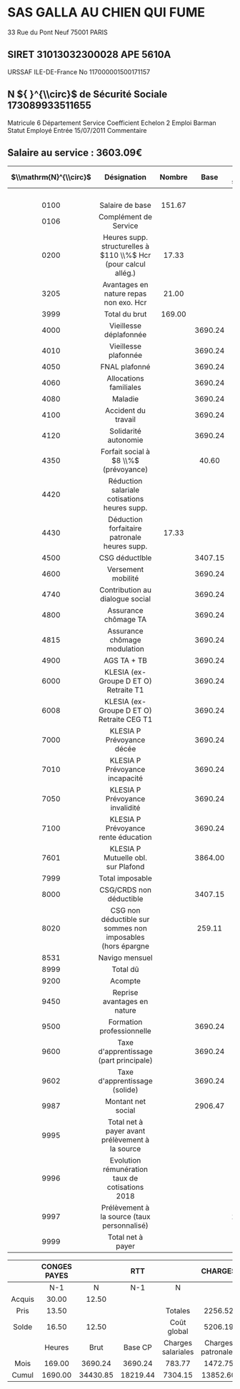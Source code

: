 # SAS GALLA AU CHIEN QUI FUME

33 Rue du Pont Neuf
75001 PARIS

## SIRET 31013032300028 APE 5610A

URSSAF ILE-DE-France No 117000001500171157

## N ${ }^{\\circ}$ de Sécurité Sociale 173089933511655

Matricule 6
Département
Service
Coefficient
Echelon 2
Emploi Barman
Statut Employé
Entrée 15/07/2011
Commentaire

## Salaire au service : 3603.09€

| $\\mathrm{N}^{\\circ}$ |                           Désignation                           | Nombre |  Base   | Part salariale |           | Part Patronale |           |
| :--------------------: | :-------------------------------------------------------------: | :----: | :-----: | :------------: | :-------: | :------------: | :-------: |
|                        |                                                                 |        |         |      Taux      |  Montant  |      Taux      |  Montant  |
|          0100          |                         Salaire de base                         | 151.67 |         |     13.260     |  2011.14  |                |           |
|          0106          |                      Complément de Service                      |        |         |                |  1328.22  |                |           |
|          0200          | Heures supp. structurelles à $110 \\%$ Hcr (pour calcul allég.) | 17.33  |         |     15.218     |  263.73   |                |           |
|          3205          |             Avantages en nature repas non exo. Hcr              | 21.00  |         |     4.150      |   87.15   |                |           |
|          3999          |                          Total du brut                          | 169.00 |         |                |  3690.24  |                |           |
|          4000          |                     Vieillesse déplafonnée                      |        | 3690.24 |     0.400      | $-14.76$  |     2.020      | $-74.54$  |
|          4010          |                      Vieillesse plafonnée                       |        | 3690.24 |     6.900      | $-254.63$ |     8.550      | $-315.52$ |
|          4050          |                          FNAL plafonné                          |        | 3690.24 |                |           |     0.100      |  $-3.69$  |
|          4060          |                     Allocations familiales                      |        | 3690.24 |                |           |     3.450      | $-127.31$ |
|          4080          |                             Maladie                             |        | 3690.24 |                |           |     7.000      | $-258.32$ |
|          4100          |                       Accident du travail                       |        | 3690.24 |                |           |     1.840      | $-67.90$  |
|          4120          |                      Solidarité autonomie                       |        | 3690.24 |                |           |     0.300      | $-11.07$  |
|          4350          |              Forfait social à $8 \\%$ (prévoyance)              |        |  40.60  |                |           |     8.000      |   8.000   |
|          4420          |          Réduction salariale cotisations heures supp.           |        |         |                |   29.83   |                |           |
|          4430          |          Déduction forfaitaire patronale heures supp.           | 17.33  |         |                |           |     0.500      |   8.66    |
|          4500          |                         CSG déductlble                          |        | 3407.15 |     6.800      | $-231.69$ |                |           |
|          4600          |                       Versement mobilité                        |        | 3690.24 |                |           |     3.200      | $-118.09$ |
|          4740          |                 Contribution au dialogue social                 |        | 3690.24 |                |           |     0.016      |  $-0.59$  |
|          4800          |                      Assurance chômage TA                       |        | 3690.24 |                |           |     4.050      | $-149.45$ |
|          4815          |                  Assurance chômage modulation                   |        | 3690.24 |                |           |     0.490      | $-18.08$  |
|          4900          |                           AGS TA + TB                           |        | 3690.24 |                |           |     0.250      |  $-9.23$  |
|          6000          |              KLESIA (ex-Groupe D ET O) Retraite T1              |        | 3690.24 |     3.150      | $-116.24$ |     4.720      | $-174.18$ |
|          6008          |            KLESIA (ex-Groupe D ET O) Retraite CEG T1            |        | 3690.24 |     0.860      | $-31.74$  |     1.290      | $-47.60$  |
|          7000          |                    KLESIA P Prévoyance décée                    |        | 3690.24 |     0.066      |  $-2.44$  |     0.224      |  $-8.27$  |
|          7010          |                 KLESIA P Prévoyance incapacité                  |        | 3690.24 |     0.176      |  $-6.49$  |     0.044      |  $-1.62$  |
|          7050          |                 KLESIA P Prévoyance invalidité                  |        | 3690.24 |     0.152      |  $-5.61$  |     0.038      |  $-1.40$  |
|          7100          |               KLESIA P Prévoyance rente éducation               |        | 3690.24 |     0.036      |  $-1.33$  |     0.124      |  $-4.58$  |
|          7601          |               KLESIA P Mutuelle obl. sur Plafond                |        | 3864.00 |     0.640      | $-24.73$  |     0.640      | $-24.73$  |
|          7999          |                         Total imposable                         |        |         |                |  2791.41  |                |           |
|          8000          |                     CSG/CRDS non déductible                     |        | 3407.15 |     2.900      | $-98.81$  |                |           |
|          8020          |   CSG non déductible sur sommes non imposables (hors épargne    |        | 259.11  |     9.700      | $-25.13$  |                |           |
|          8531          |                         Navigo mensuel                          |        |         |                |   43.20   |                |           |
|          8999          |                            Total dû                             |        |         |                |  2949.67  |                |           |
|          9200          |                             Acompte                             |        |         |                | $-600.00$ |                |           |
|          9450          |                   Reprise avantages en nature                   |        |         |                |   87.15   |                |           |
|          9500          |                    Formation professionnelle                    |        | 3690.24 |                |           |     1.000      | $-36.90$  |
|          9600          |             Taxe d'apprentissage (part principale)              |        | 3690.24 |                |           |     0.590      | $-21.77$  |
|          9602          |                  Taxe d'apprentissage (solide)                  |        | 3690.24 |                |           |     0.090      |  $-3.32$  |
|          9987          |                       Montant net social                        |        | 2906.47 |                |           |                |           |
|          9995          |         Total net à payer avant prélèvement à la source         |        |         |                |  2262.52  |                |           |
|          9996          |         Evolution rémunération taux de cotisations 2018         |        |         |                |   53.92   |                |           |
|          9997          |           Prélèvement à la source (taux personnalisé)           |        |         |    2791.41     |   4.300   |     120.03     |           |  
|          9999          |                        Total net à payer                        |        |         |                |  2142.49  |                |           |

|        | CONGES PAYES |          |   RTT    |                    |      CHARGES       |          |
| :----: | :----------: | :------: | :------: | :----------------: | :----------------: | :------: |
|        |     N-1      |    N     |   N-1    |         N          |                    |          |
| Acquis |    30.00     |  12.50   |          |                    |                    |          |
|  Pris  |    13.50     |          |          |      Totales       |      2256.52       |          |
| Solde  |    16.50     |  12.50   |          |    Coût global     |      5206.19       |          |
|        |    Heures    |   Brut   | Base CP  | Charges salariales | Charges patronales | Plafond  | Assiette plafonnée | Net imposable | Montant PAS | Mt. HC/HS défis. 
|  Mois  |    169.00    | 3690.24  | 3690.24  |       783.77       |      1472.75       | 3864.00  | 3690.24 | 2791.41 | 120.03 | 246.11 
| Cumul  |   1690.00    | 34430.85 | 18219.44 |      7304.15       |      13852.60      | 38640.00 | 34430.85 | 25858.90 | 1353.73 | 2507.54 
